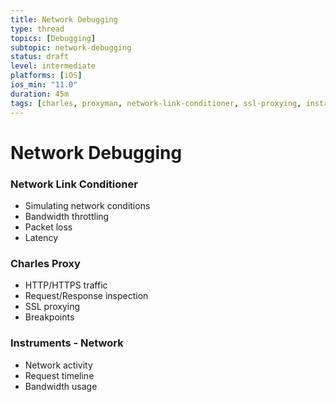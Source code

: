 ```yaml
---
title: Network Debugging
type: thread
topics: [Debugging]
subtopic: network-debugging
status: draft
level: intermediate
platforms: [iOS]
ios_min: "11.0"
duration: 45m
tags: [charles, proxyman, network-link-conditioner, ssl-proxying, instruments-network]
---
```


# Network Debugging


### Network Link Conditioner
- Simulating network conditions
- Bandwidth throttling
- Packet loss
- Latency

### Charles Proxy
- HTTP/HTTPS traffic
- Request/Response inspection
- SSL proxying
- Breakpoints

### Instruments - Network
- Network activity
- Request timeline
- Bandwidth usage

